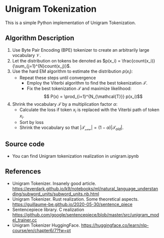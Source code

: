# Unigram Tokenization
This is a simple Python implementation of Unigram Tokenization.
## Algorithm Description
1. Use Byte Pair Encoding (BPE) tokenizer to create an arbitrarily large vocabulary $\mathcal{V}$.
2. Let the distribution on tokens be denoted as $p(x_i) = \frac{count(x_i)}{\sum_{j=1}^{N}count(x_j)}$.
3. Use the hard EM algorithm to estimate the distribution $p(x_i)$:
    - Repeat these steps until convergence
        - Employ the Viterbi algorithm to find the best tokenization $\mathcal{T}$.
        - Fix the best tokenization $\mathcal{T}$ and maximize likelihood: 
        $$ P(x) = \prod_{i=1}^{N_{\mathcal{T}}} p(x_i)$$
4. Shrink the vocabulary $\mathcal{T}$ by a multiplication factor $\alpha$:
    - Calculate the loss if token $x_i$ is replaced with the Viterbi path of token ${x_i}$.
    - Sort by loss
    - Shrink the vocabulary so that $|\mathcal{T_{new}}| = (1 - \alpha)|\mathcal{T}_{old}|$.
## Source code
 - You can find Unigram tokenization realization in unigram.ipynb
## References
- Unigram Tokenizer. Insanely good article. https://everdark.github.io/k9/notebooks/ml/natural_language_understanding/subword_units/subword_units.nb.html
- Unigram Tokenizer. Rust realization. Some theoretical aspects. https://guillaume-be.github.io/2020-05-30/sentence_piece
- Sentencepiece library. C realization https://github.com/google/sentencepiece/blob/master/src/unigram_model_trainer.cc
- Unigram Tokenizer HuggingFace. https://huggingface.co/learn/nlp-course/en/chapter6/7?fw=pt